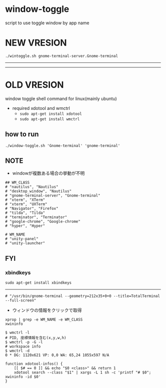 # window-toggle

script to use toggle window by app name

# NEW VRESION

```
./wintoggle.sh gnome-terminal-server.Gnome-terminal
```

----
----

# OLD VRESION

window toggle shell command for linux(mainly ubuntu)

* required xdotool and wmctrl
	* `sudo apt-get install xdotool`
	* `sudo apt-get install wmctrl`

## how to run
```
./window-toggle.sh 'Gnome-terminal' 'gnome-terminal'
```

## NOTE
* windowが複数ある場合の挙動が不明

```
## WM_CLASS
# "nautilus", "Nautilus"
# "desktop_window", "Nautilus"
# "gnome-terminal-server", "Gnome-terminal"
# "xterm", "XTerm"
# "xterm", "UXTerm"
# "Navigator", "Firefox"
# "tilda", "Tilda"
# "terminator", "Terminator"
# "google-chrome", "Google-chrome"
# "hyper", "Hyper"

# WM_NAME
# "unity-panel"
# "unity-launcher"
```

## FYI
### xbindkeys
```
sudo apt-get install xbindkeys
```

----

```
# "/usr/bin/gnome-terminal --geometry=212x35+0+0 --title=TotalTerminal --full-screen"
```

* ウィンドウの情報をクリックで取得
```
xprop | grep -e WM_NAME -e WM_CLASS
xwininfo
```

```
$ wmctrl -l
# PID, 座標情報を含む(x,y,w,h)
$ wmctrl -p -G -l
# workspace info
$ wmctrl -d
0 * DG: 1120x621 VP: 0,0 WA: 65,24 1055x597 N/A
```

```
function xdotool-infos() {
	[[ $# == 0 ]] && echo "$0 <class>" && return 1
	xdotool search --class "$1" | xargs -L 1 sh -c 'printf "# $0"; xwininfo -id $0'
}
```
